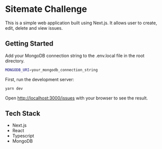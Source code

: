 # Sitemate Challenge

This is a simple web application built using Next.js. It allows user to create, edit, delete and view issues.


## Getting Started

Add your MongoDB connection string to the .env.local file in the root directory.

```bash
MONGODB_URI=your_mongodb_connection_string
```

First, run the development server:

```bash
yarn dev
```

Open [http://localhost:3000/issues](http://localhost:3000/issues) with your browser to see the result.

## Tech Stack

- Next.js
- React
- Typescript
- MongoDB



